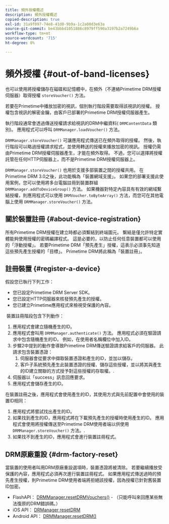 ```yaml
---
title: 頻外授權概述
description: 頻外授權概述
copied-description: true
exl-id: 31a9f097-74e8-41d0-9b9a-1c2a08d3e63a
source-git-commit: be43bbbd1051886c8979ff590a3197b2a7249b6a
workflow-type: tm+mt
source-wordcount: '715'
ht-degree: 0%

---
```


# 頻外授權 {#out-of-band-licenses}

也可以使用將授權儲存在磁碟和記憶體中，在頻外（不連絡Primetime DRM授權伺服器）取得授權 `storeVoucher()` 方法。

若要在Primetime中播放加密的視訊，個別執行階段需要取得該視訊的授權。 授權包含視訊的解密金鑰，由客戶已部署的Primetime DRM授權伺服器產生。

執行階段通常會透過傳送授權請求給視訊的DRM中繼資料( `DRMContentData` 類別)。 應用程式可以呼叫 `DRMManager.loadVoucher()` 方法。

`DRMManager.storeVoucher()` 可讓應用程式傳送已在頻外取得的授權。 然後，執行階段可以略過授權請求程式，並使用轉送的授權來播放加密的視訊。 授權仍需由Primetime DRM授權伺服器產生，才能在頻外取得。 不過，您可以選擇將授權託管在任何HTTP伺服器上，而不是Primetime DRM授權伺服器上。

`DRMManager.storeVoucher()` 也用於支援多部裝置之間的授權共用。 在Primetime DRM 3.0之後，此功能稱為「裝置網域支援」。 如果您的部署支援此使用案例，您可以使用將多台電腦註冊到裝置群組 `DRMManager.addToDeviceGroup()` 方法。 如果機器對特定內容具有有效的網域繫結授權，則應用程式可以使用 `DRMVoucher.toByteArray()` 方法，而您可在其他電腦上使用 `DRMManager.storeVoucher()` 方法。

## 關於裝置註冊 {#about-device-registration}

所有Primetime DRM授權在建立時都必須繫結到終端圖元。 繫結是僅允許特定實體能夠使用授權的密碼編譯程式。 這是必要的，以防止任何任意裝置都可以使用的「浮動授權」。 若要Primetime DRM「預先產生」授權，這表示必須事先知道這些預先產生授權的「目標」。 Primetime DRM將此稱為「裝置註冊」。

## 註冊裝置 {#register-a-device}

假設您已執行下列工作：

* 您已設定Primetime DRM Server SDK。
* 您已設定HTTP伺服器來核發預先產生的授權。
* 您已建立Primetime應用程式來檢視受保護的內容。

 裝置註冊階段包含下列動作：

1. 應用程式會建立隨機產生的ID。
1. 應用程式會叫用 `DRMManager.authenticate()` 方法。 應用程式必須在驗證請求中包含隨機產生的ID。 例如，在使用者名稱欄位中加入ID。
1. 步驟2中提到的動作會導致Primetime DRM傳送驗證請求給客戶的伺服器。 此請求包含裝置憑證：
   1. 伺服器會從要求中擷取裝置憑證和產生的ID，並加以儲存。
   1. 客戶子系統預先產生此裝置憑證的授權、儲存這些授權，並以將其與產生的ID建立關聯的方式授予對這些授權的存取權。.
1. 伺服器以「success」訊息回應要求。
1. 應用程式會儲存產生的ID。

在裝置註冊之後，應用程式會使用產生的ID，其使用方式與先前配置中會使用的裝置ID相同：
1. 應用程式將嘗試找出產生的ID。
1. 如果找到產生的ID，應用程式將在下載預先產生的授權時使用產生的ID。 應用程式會使用將授權傳送至Primetime DRM使用者端以供使用 `DRMManager.storeVoucher()` 方法。.
1. 如果找不到產生的ID，應用程式會進行裝置註冊程式。

## DRM原廠重設 {#drm-factory-reset}

當裝置的使用者叫用DRM原廠重設選項時，裝置憑證將被清除。 若要繼續播放受保護的內容，應用程式必須再次進行裝置註冊程式。 如果應用程式傳送過時的預先產生授權，則Primetime DRM使用者端將拒絕該授權，因為授權已針對舊裝置ID加密。

* FlashAPI： [DRMManager.resetDRMVouchers()](https://help.adobe.com/en_US/FlashPlatform/reference/actionscript/3/flash/net/drm/DRMManager.html#resetDRMVouchers()) - （只能呼叫來回應某些無法復原的DRM錯誤碼。）
* iOS API： [DRManager resetDRM](https://help.adobe.com/en_US/primetime/api/drm-apis/client/ios/interface_d_r_m_manager.html#a0dd6c9662428583196e0419d3ea69446)
* Android API： [DRMManager.resetDRM()](https://help.adobe.com/en_US/primetime/api/drm-apis/client/android/com/adobe/ave/drm/DRMManager.html#resetDRM(com.adobe.ave.drm.DRMOperationErrorCallback,%20com.adobe.ave.drm.DRMOperationCompleteCallback))
